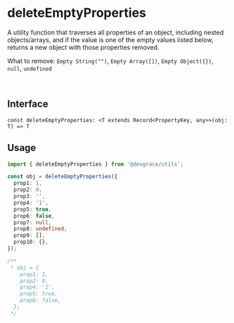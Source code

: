 # deleteEmptyProperties

A utility function that traverses all properties of an object, including nested objects/arrays, and if the value is one of the empty values listed below, returns a new object with those properties removed.

What to remove: `Empty String("")`, `Empty Array([])`, `Empty Object({})`, `null`, `undefined`

<br />

## Interface
```tsx
const deleteEmptyProperties: <T extends Record<PropertyKey, any>>(obj: T) => T
```

## Usage
```ts
import { deleteEmptyProperties } from '@devgrace/utils';

const obj = deleteEmptyProperties({
  prop1: 1,
  prop2: 0,
  prop3: '',
  prop4: '1',
  prop5: true,
  prop6: false,
  prop7: null,
  prop8: undefined,
  prop9: [],
  prop10: {},
});

/**
 * obj = {
    prop1: 1,
    prop2: 0,
    prop4: '1',
    prop5: true,
    prop6: false,
  };
 */
```